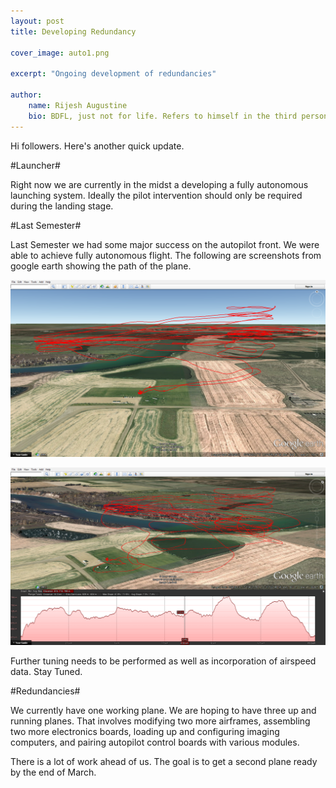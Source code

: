 ```yaml
---
layout: post
title: Developing Redundancy

cover_image: auto1.png

excerpt: "Ongoing development of redundancies"

author:
    name: Rijesh Augustine
    bio: BDFL, just not for life. Refers to himself in the third person.
---
```


Hi followers. Here's another quick update.

#Launcher#

Right now we are currently in the midst a developing a fully autonomous launching system. Ideally the pilot intervention should only be required during the landing stage. 

#Last Semester#

Last Semester we had some major success on the autopilot front. We were able to achieve fully autonomous flight. The following are screenshots from google earth showing the path of the plane.

<div class="full zoomable"><img src="/images/auto2.png"></div>
<p/>
<div class="full zoomable"><img src="/images/auto3.png"></div>

Further tuning needs to be performed as well as incorporation of airspeed data.
Stay Tuned.


#Redundancies#

We currently have one working plane. We are hoping to have three up and running planes. That involves modifying two more airframes, assembling two more electronics boards, loading up and configuring imaging computers, and pairing autopilot control boards with various modules.

There is a lot of work ahead of us. The goal is to get a second plane ready by the end of March.

